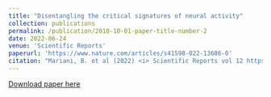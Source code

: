 ```yaml
---
title: "Disentangling the critical signatures of neural activity"
collection: publications
permalink: /publication/2010-10-01-paper-title-number-2
date: 2022-06-24
venue: 'Scientific Reports'
paperurl: 'https://www.nature.com/articles/s41598-022-13686-0'
citation: "Mariani, B. et al (2022) <i> Scientific Reports vol 12 https://doi.org/10.1038/s41598-022-13686-0. </i>"
---
```


[Download paper here](https://www.nature.com/articles/s41598-022-13686-0.pdf)
